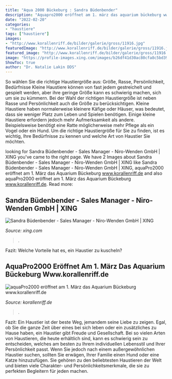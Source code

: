 ```yaml
---
title: "Aqua 2000 Bückeburg : Sandra Büdenbender"
description: "Aquapro2000 eröffnet am 1. märz das aquarium bückeburg www.korallenriff.de"
date: "2022-02-20"
categories:
- "haustiere"
tags: ["haustiere"]
images:
- "http://www.korallenriff.de/bilder/galerie/gross/11916.jpg"
featuredImage: "http://www.korallenriff.de/bilder/galerie/gross/11916.jpg"
featured_image: "http://www.korallenriff.de/bilder/galerie/gross/11916.jpg"
image: "https://profile-images.xing.com/images/b26df41d30ac80cfa8c5bd39622c0a8f-5/sandra-büdenbender.1024x1024.jpg"
ShowToc: true
author: "Dr. Natalie Lakin DDS"
---
```



So wählen Sie die richtige Haustiergröße aus: Größe, Rasse, Persönlichkeit, Bedürfnisse
Kleine Haustiere können von fast jedem gestreichelt und gespielt werden, aber ihre geringe Größe kann es schwierig machen, sich um sie zu kümmern. Bei der Wahl der richtigen Haustiergröße ist neben Rasse und Persönlichkeit auch die Größe zu berücksichtigen. Kleine Haustiere haben normalerweise kleinere Käfige oder Häuser, was bedeutet, dass sie weniger Platz zum Leben und Spielen benötigen. Einige kleine Haustiere erfordern jedoch mehr Aufmerksamkeit als andere. Beispielsweise benötigt eine Ratte möglicherweise mehr Pflege als ein Vogel oder ein Hund. Um die richtige Haustiergröße für Sie zu finden, ist es wichtig, Ihre Bedürfnisse zu kennen und welche Art von Haustier Sie möchten.

	

		
looking for Sandra Büdenbender - Sales Manager - Niro-Wenden GmbH | XING you've came to the right page. We have 2 Images about Sandra Büdenbender - Sales Manager - Niro-Wenden GmbH | XING like Sandra Büdenbender - Sales Manager - Niro-Wenden GmbH | XING, aquaPro2000 eröffnet am 1. März das Aquarium Bückeburg www.korallenriff.de and also aquaPro2000 eröffnet am 1. März das Aquarium Bückeburg www.korallenriff.de. Read more:
		
    
## Sandra Büdenbender - Sales Manager - Niro-Wenden GmbH | XING

<img loading=lazy src="https://profile-images.xing.com/images/b26df41d30ac80cfa8c5bd39622c0a8f-5/sandra-büdenbender.1024x1024.jpg" onerror="this.onerror=null;this.src='https://tse3.mm.bing.net/th?id=OIP.cmT1eBJkKWGA__8jrrnuRAHaHa&amp;pid=15.1';" alt="Sandra Büdenbender - Sales Manager - Niro-Wenden GmbH | XING">

_Source: xing.com_

>. 

	

Fazit: Welche Vorteile hat es, ein Haustier zu kuscheln?

    
## AquaPro2000 Eröffnet Am 1. März Das Aquarium Bückeburg Www.korallenriff.de

<img loading=lazy src="http://www.korallenriff.de/bilder/galerie/gross/11916.jpg" onerror="this.onerror=null;this.src='https://tse3.mm.bing.net/th?id=OIP.SEtTjGOucnxioXDOVeeVNAHaJ4&amp;pid=15.1';" alt="aquaPro2000 eröffnet am 1. März das Aquarium Bückeburg www.korallenriff.de">

_Source: korallenriff.de_

>. 

	

Fazit:
Ein Haustier ist der beste Weg, jemandem seine Liebe zu zeigen. Egal, ob Sie die ganze Zeit über eines bei sich leben oder ein zusätzliches zu Hause haben, ein Haustier gibt Freude und Gesellschaft. Bei so vielen Arten von Haustieren, die heute erhältlich sind, kann es schwierig sein zu entscheiden, welches am besten zu Ihrem individuellen Lebensstil und Ihrer Persönlichkeit passt. Wenn Sie jedoch nach einem außergewöhnlichen Haustier suchen, sollten Sie erwägen, Ihrer Familie einen Hund oder eine Katze hinzuzufügen. Sie gehören zu den beliebtesten Haustieren der Welt und bieten viele Charakter- und Persönlichkeitsmerkmale, die sie zu perfekten Begleitern für jeden machen.

